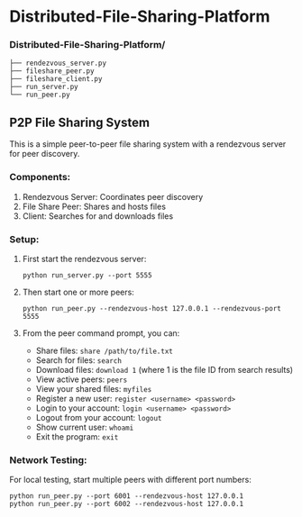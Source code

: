 # Distributed-File-Sharing-Platform


### Distributed-File-Sharing-Platform/
    ├── rendezvous_server.py
    ├── fileshare_peer.py
    ├── fileshare_client.py
    ├── run_server.py
    └── run_peer.py

P2P File Sharing System
-----------------------

This is a simple peer-to-peer file sharing system with a rendezvous server for peer discovery.

### Components:
1. Rendezvous Server: Coordinates peer discovery
2. File Share Peer: Shares and hosts files
3. Client: Searches for and downloads files

### Setup:

1. First start the rendezvous server:
   ```
   python run_server.py --port 5555
   ```

2. Then start one or more peers:
   ```
   python run_peer.py --rendezvous-host 127.0.0.1 --rendezvous-port 5555 
   ```

3. From the peer command prompt, you can:
   - Share files: `share /path/to/file.txt`
   - Search for files: `search`
   - Download files: `download 1` (where 1 is the file ID from search results)
   - View active peers: `peers`
   - View your shared files: `myfiles`
   - Register a new user: `register <username> <password>`
   - Login to your account: `login <username> <password>`
   - Logout from your account: `logout`
   - Show current user: `whoami`
   - Exit the program: `exit`

### Network Testing:
For local testing, start multiple peers with different port numbers:
```
python run_peer.py --port 6001 --rendezvous-host 127.0.0.1
python run_peer.py --port 6002 --rendezvous-host 127.0.0.1
```
